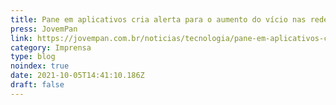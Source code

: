 ```yaml
---
title: Pane em aplicativos cria alerta para o aumento do vício nas redes sociais; Brasil é o 5º país que mais usa smartphone
press: JovemPan
link: https://jovempan.com.br/noticias/tecnologia/pane-em-aplicativos-cria-alerta-para-o-aumento-do-vicio-nas-redes-sociais-brasil-e-o-5o-pais-que-mais-usa-smartphone.html
category: Imprensa
type: blog
noindex: true
date: 2021-10-05T14:41:10.186Z
draft: false
---
```

